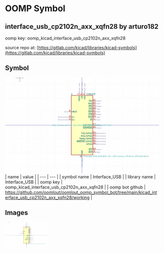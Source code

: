 # OOMP Symbol  
## interface_usb_cp2102n_axx_xqfn28  by arturo182  
  
oomp key: oomp_kicad_interface_usb_cp2102n_axx_xqfn28  
  
source repo at: [https://gitlab.com/kicad/libraries/kicad-symbols](https://gitlab.com/kicad/libraries/kicad-symbols)  
## Symbol  
  
[![working.png](working_600.png)](working.png)  
| name | value | 
| --- | --- | 
| symbol name | Interface_USB | 
| library name | Interface_USB | 
| oomp key | oomp_kicad_interface_usb_cp2102n_axx_xqfn28 | 
| oomp bot github | https://github.com/oomlout/oomlout_oomp_symbol_bot/tree/main/kicad_interface_usb_cp2102n_axx_xqfn28/working | 
## Images  
  
[![working.png](working_140.png)](working.png)  
